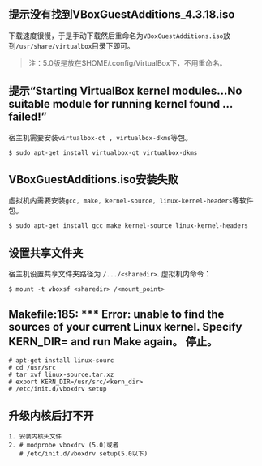 ## 提示没有找到VBoxGuestAdditions_4.3.18.iso

下载速度很慢，于是手动下载然后重命名为`VBoxGuestAdditions.iso`放到`/usr/share/virtualbox`目录下即可。

> 注：5.0版是放在$HOME/.config/VirtualBox下，不用重命名。

## 提示“Starting VirtualBox kernel modules…No suitable module for running kernel found … failed!”

宿主机需要安装`virtualbox-qt , virtualbox-dkms`等包。

```
$ sudo apt-get install virtualbox-qt virtualbox-dkms
```

## VBoxGuestAdditions.iso安装失败

虚拟机内需要安装`gcc, make, kernel-source, linux-kernel-headers`等软件包。

```
$ sudo apt-get install gcc make kernel-source linux-kernel-headers
```

## 设置共享文件夹

宿主机设置共享文件夹路径为 `/.../<sharedir>`. 
虚拟机内命令：

```
$ mount -t vboxsf <sharedir> /<mount_point>
```

## Makefile:185: *** Error: unable to find the sources of your current Linux kernel. Specify KERN_DIR= and run Make again。 停止。

```
# apt-get install linux-sourc
# cd /usr/src
# tar xvf linux-source.tar.xz
# export KERN_DIR=/usr/src/<kern_dir>
# /etc/init.d/vboxdrv setup 
```

## 升级内核后打不开

```
1. 安装内核头文件
2. # modprobe vboxdrv (5.0)或者 
   # /etc/init.d/vboxdrv setup(5.0以下)
```